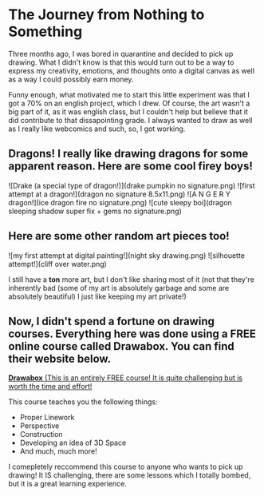 # The Journey from Nothing to Something

Three months ago, I was bored in quarantine and decided to pick up drawing. What I didn't know is that this would turn out to be a way to express my creativity, emotions, and thoughts onto a digital canvas as well as a way I could possibly earn money. 

Funny enough, what motivated me to start this little experiment was that I got a 70% on an english project, which I drew. Of course, the art wasn't a big part of it, as it was english class, but I couldn't help but believe that it did contribute to that dissapointing grade. I always wanted to draw as well as I really like webcomics and such, so, I got working.

## Dragons! I really like drawing dragons for some apparent reason. Here are some cool firey boys!
![Drake (a special type of dragon!)](drake pumpkin no signature.png)
![first attempt at a dragon!](dragon no signature 8.5x11.png)
![A N G E R Y dragon!](ice dragon fire no signature.png)
![cute sleepy boi](dragon sleeping shadow super fix + gems no signature.png)
## Here are some other random art pieces too! 
![my first attempt at digital painting!](night sky drawing.png)
![silhouette attempt!](cliff over water.png)

I still have a **ton** more art, but I don't like sharing most of it (not that they're inherently bad (some of my art is absolutely garbage and some are absolutely beautiful) I just like keeping my art private!)

## Now, I didn't spend a fortune on drawing courses. Everything here was done using a FREE online course called Drawabox. You can find their website below.

[**Drawabox** (This is an entirely FREE course! It is quite challenging but is worth the time and effort!](https://drawabox.com/)

This course teaches you the following things:
- Proper Linework
- Perspective
- Construction
- Developing an idea of 3D Space
- And much, much more!

I comepletely reccommend this course to anyone who wants to pick up drawing! It IS challenging, there are some lessons which I totally bombed, but it is a great learning experience. 

